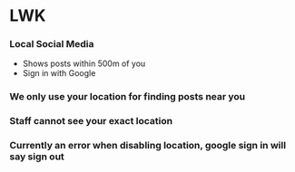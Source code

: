 # LWK
### Local Social Media
+ Shows posts within 500m of you
+ Sign in with Google

### We only use your location for finding posts near you
### Staff cannot see your exact location
### Currently an error when disabling location, google sign in will say sign out